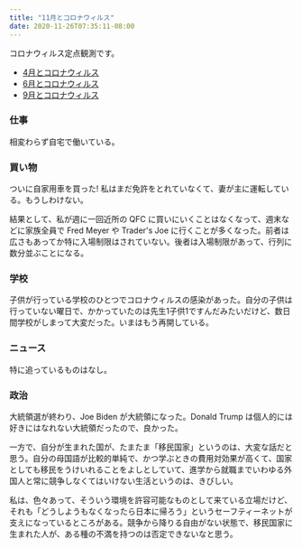 ```yaml
---
title: "11月とコロナウィルス"
date: 2020-11-26T07:35:11-08:00
---
```

コロナウィルス定点観測です。

* [4月とコロナウィルス](https://blog.8-p.info/ja/2020/05/01/april/)
* [6月とコロナウィルス](https://blog.8-p.info/ja/2020/07/06/june/)
* [9月とコロナウィルス](https://blog.8-p.info/ja/2020/09/14/september/)

### 仕事

相変わらず自宅で働いている。

### 買い物

ついに自家用車を買った! 私はまだ免許をとれていなくて、妻が主に運転している。もうしわけない。

結果として、私が週に一回近所の QFC に買いにいくことはなくなって、週末などに家族全員で Fred Meyer や Trader's Joe に行くことが多くなった。前者は広さもあってか特に入場制限はされていない。後者は入場制限があって、行列に数分並ぶことになる。

### 学校

子供が行っている学校のひとつでコロナウィルスの感染があった。自分の子供は行っていない曜日で、かかっていたのは先生1子供1ですんだみたいだけど、数日間学校がしまって大変だった。いまはもう再開している。

### ニュース

特に追っているものはなし。

### 政治

大統領選が終わり、Joe Biden が大統領になった。Donald Trump は個人的には好きにはなれない大統領だったので、良かった。

一方で、自分が生まれた国が、たまたま「移民国家」というのは、大変な話だと思う。自分の母国語が比較的単純で、かつ学ぶときの費用対効果が高くて、国家としても移民をうけいれることをよしとしていて、進学から就職までいわゆる外国人と常に競争しなくてはいけない生活というのは、きびしい。

私は、色々あって、そういう環境を許容可能なものとして来ている立場だけど、それも「どうしようもなくなったら日本に帰ろう」というセーフティーネットが支えになっているところがある。競争から降りる自由がない状態で、移民国家に生まれた人が、ある種の不満を持つのは否定できないなと思う。
